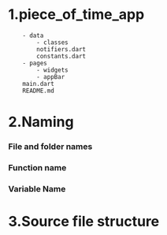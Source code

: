 # 1.piece_of_time_app

```
    - data
        - classes
        notifiers.dart
        constants.dart 
    - pages 
        - widgets 
        - appBar
    main.dart
    README.md
```

# 2.Naming 

### File and folder names

### Function name

### Variable Name 

# 3.Source file structure



